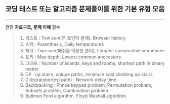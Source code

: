 ## 코딩 테스트 또는 알고리즘 문제풀이를 위한 기본 유형 모음
* * *
관련 __자료구조, 문제 이해__ 필수

>
>  1. 리스트 : Tow sum(투 포인터 문제), Browser history
>  2. 스택 : Parenthesis, Daily temperatures
>  3. 해쉬 : Two sum(해쉬를 이용한 풀이), Longest consecutive sequences
>  4. 트리 : Max depth, Lowest common anccesters
>  5. 그래프 : Number of islands, keys and rooms, shortest path in binary matrix
>  6. DP : up stairs, unique paths, minimum cost climbing up stairs
>  7. Dijkstra(shortest path) : Network delay time
>  8. Backtracking : Phnoe keypad problem, Permutation problem, Subsets problem, Combination problem
>  9. Bellmen Ford algorithm, Floyd Washall algorithm
